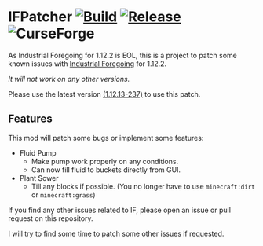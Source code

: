 # IFPatcher [![Build](https://github.com/eve0415/IFPatcher/actions/workflows/build.yml/badge.svg)](https://github.com/eve0415/IFPatcher/actions/workflows/build.yml) [![Release](https://img.shields.io/github/v/release/eve0415/IFPatcher)](https://github.com/eve0415/IFPatcher/releases/latest) ![CurseForge](https://cf.way2muchnoise.eu/title/ifpatcher.svg)

As Industrial Foregoing for 1.12.2 is EOL, this is a project to patch some known issues with [Industrial Foregoing](https://www.curseforge.com/minecraft/mc-mods/industrial-foregoing) for 1.12.2.

*It will not work on any other versions.*

Please use the latest version [(1.12.13-237)](https://www.curseforge.com/minecraft/mc-mods/industrial-foregoing/files/2745321) to use this patch.

## Features

This mod will patch some bugs or implement some features:

- Fluid Pump
  - Make pump work properly on any conditions.
  - Can now fill fluid to buckets directly from GUI.
- Plant Sower
  - Till any blocks if possible. (You no longer have to use `minecraft:dirt` or `minecraft:grass`)

If you find any other issues related to IF, please open an issue or pull request on this repository.

I will try to find some time to patch some other issues if requested.
